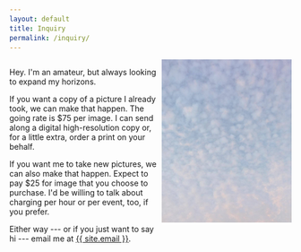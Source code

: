 ```yaml
---
layout: default
title: Inquiry
permalink: /inquiry/
---
```


<style>
.container{
    display: flex;
}
.fixed{
    width: 190%;
}

</style>
<div class="container">
  <div class="fixed">
  <p>
    Hey.
    I'm an amateur, but always looking to expand my horizons.
  </p>
  <p>
    If you want a copy of a picture I already took, we can make that happen.
    The going rate is $75 per image.
    I can send along a digital high-resolution copy or, for a little extra, order a print on your behalf.
  </p>
  <p>
    If you want me to take new pictures, we can also make that happen.
    Expect to pay $25 for image that you choose to purchase.
    I'd be willing to talk about charging per hour or per event, too, if you prefer.
  </p>

  <p>
    Either way --- or if you just want to say hi --- email me at
    <a href="mailto:{{ site.email }}">{{ site.email }}</a>.
  </p>
  </div>
  <div class="hideflex">
  <div style="text-align:center">
    <div style="display: inline-block;">
      <img src="/img/welcome-clouds.jpg"  style="max-width:100%; max-height:100%;" alt="cloud">
    </div>
  </div>
</div>
